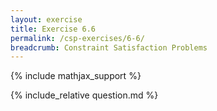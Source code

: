 ```yaml
---
layout: exercise
title: Exercise 6.6
permalink: /csp-exercises/6-6/
breadcrumb: Constraint Satisfaction Problems
---
```


{% include mathjax_support %}

<div><i class="arrow-up" data-chapter="csp-exercises" data-exercise="ex_6" data-rating="0"></i></div>
{% include_relative question.md %}

